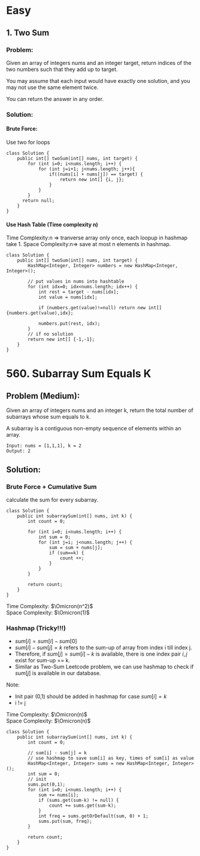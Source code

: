 # Easy
## 1. Two Sum
### Problem:
Given an array of integers nums and an integer target, return indices of the two numbers such that they add up to target.

You may assume that each input would have exactly one solution, and you may not use the same element twice.

You can return the answer in any order.
### Solution:
#### Brute Force:
Use two for loops
```
class Solution {
    public int[] twoSum(int[] nums, int target) {
        for (int i=0; i<nums.length; i++) {
            for (int j=i+1; j<nums.length; j++){
                if((nums[i] + nums[j]) == target) {
                    return new int[] {i, j};
                }
            } 
        }
      return null;      
    }
}
```
#### Use Hash Table (Time complexity n)
Time Complexity:n => tranverse array only once, each loopup in hashmap take 1.
Space Complexity:n=> save at most n elements in hashmap.
```
class Solution {
    public int[] twoSum(int[] nums, int target) {
        HashMap<Integer, Integer> numbers = new HashMap<Integer, Integer>();
        
        // put values in nums into hashtable
        for (int idx=0; idx<nums.length; idx++) {
            int rest = target - nums[idx];
            int value = nums[idx];
            
            if (numbers.get(value)!=null) return new int[]{numbers.get(value),idx};
            
            numbers.put(rest, idx);
        }
        // if no solution
        return new int[] {-1,-1};
    }
}
```

# 560. Subarray Sum Equals K
## Problem (Medium):
Given an array of integers nums and an integer k, return the total number of subarrays whose sum equals to k.

A subarray is a contiguous non-empty sequence of elements within an array.

```
Input: nums = [1,1,1], k = 2
Output: 2
```
## Solution:
### Brute Force + Cumulative Sum
calculate the sum for every subarray.
```
class Solution {
    public int subarraySum(int[] nums, int k) {
        int count = 0;
    
        for (int i=0; i<nums.length; i++) {
            int sum = 0;
            for (int j=i; j<nums.length; j++) {
                sum = sum + nums[j];
                if (sum==k) {
                    count ++;
                }
            }
        }
        
        return count;
    }
}
```

Time Complexity: $\Omicron(n^2)$ <br />
Space Complexity: $\Omicron(1)$ <br />

### Hashmap (Tricky!!!)
* $sum[i] = sum[i] - sum[0]$
* $sum[i] - sum[j] = k$ refers to the sum-up of array from index i till index j.
* Therefore, if $sum[j] = sum[i] - k$ is available, there is one index pair $i, j$ exist for sum-up == k. 
* Similar as Two-Sum Leetcode problem, we can use hashmap to check if $sum[j]$ is available in our database.

Note:
* Init pair (0,1) should be added in hashmap for case  $sum[i] = k$
* i != j

Time Complexity: $\Omicron(n)$ <br />
Space Complexity: $\Omicron(n)$ <br />

```
class Solution {
    public int subarraySum(int[] nums, int k) {
        int count = 0;
    
        // sum[i] - sum[j] = k
        // use hashmap to save sum[i] as key, times of sum[i] as value
        HashMap<Integer, Integer> sums = new HashMap<Integer, Integer>();
        int sum = 0;
        // init
        sums.put(0,1);
        for (int i=0; i<nums.length; i++) {
            sum += nums[i];
            if (sums.get(sum-k) != null) {
                count += sums.get(sum-k);
            }
            int freq = sums.getOrDefault(sum, 0) + 1;
            sums.put(sum, freq);
        }
        
        return count;
    }
}
```

